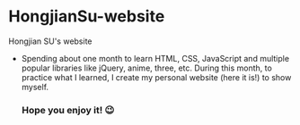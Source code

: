 # HongjianSu-website
Hongjian SU's website

 - Spending about one month to learn HTML, CSS, JavaScript and multiple popular libraries like jQuery, anime, three, etc. During this month, to practice what I learned, I create my personal website (here it is!) to show myself. 
 
   ### Hope you enjoy it! :wink:
